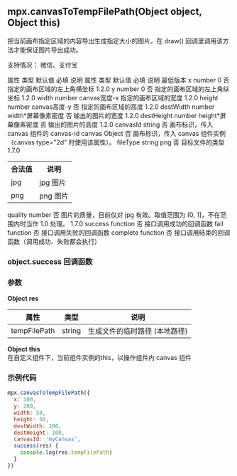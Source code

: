 ## mpx.canvasToTempFilePath(Object object, Object this)

把当前画布指定区域的内容导出生成指定大小的图片。在 draw() 回调里调用该方法才能保证图片导出成功。

支持情况： 微信、支付宝
  <thead>
    <tr>
      <th>属性</th>
      <th>类型</th>
      <th>默认值</th>
      <th>必填</th>
      <th>说明</th>
    </tr>
  </thead>
  <tbody>
  <tr>
    <th>属性</th>
    <th>类型</th>
    <th>默认值</th>
    <th>必填</th>
    <th>说明</th>
    <th>最低版本</th>
  </tr>
  <tr>
    <td>x</td>
    <td>number</td>
    <td>0</td>
    <td>否</td>
    <td>指定的画布区域的左上角横坐标</td>
    <td>1.2.0</td>
  </tr>
  <tr>
    <td>y</td>
    <td>number</td>
    <td>0</td>
    <td>否</td>
    <td>指定的画布区域的左上角纵坐标</td>
    <td>1.2.0</td>
  </tr>
  <tr>
    <td>width</td>
    <td>number</td>
    <td>canvas宽度-x</td>
  </tbody>
</table>
    <td>指定的画布区域的宽度</td>
    <td>1.2.0</td>
  </tr>
  <tr>
    <td>height</td>
    <td>number</td>
    <td>canvas高度-y</td>
    <td>否</td>
    <td>指定的画布区域的高度</td>
    <td>1.2.0</td>
  </tr>
  <tr>
    <td>destWidth</td>
    <td>number</td>
    <td>width*屏幕像素密度</td>
    <td>否</td>
    <td>输出的图片的宽度</td>
    <td>1.2.0</td>
  </tr>
  <tr>
    <td>destHeight</td>
    <td>number</td>
    <td>height*屏幕像素密度</td>
    <td>否</td>
    <td>输出的图片的高度</td>
    <td>1.2.0</td>
  </tr>
  <tr>
    <td>canvasId</td>
    <td>string</td>
    <td></td>
    <td>否</td>
    <td>画布标识，传入 canvas 组件的 canvas-id</td>
    <td></td>
  </tr>
  <tr>
    <td>canvas</td>
    <td>Object</td>
    <td></td>
    <td>否</td>
    <td>画布标识，传入 canvas 组件实例 （canvas type="2d" 时使用该属性）。</td>
    <td></td>
  </tr>
  <tr>
    <td>fileType</td>
    <td>string</td>
    <td>png</td>
    <td>否</td>
    <td>目标文件的类型</td>
    <td>1.7.0</td>
  </tr>
  <tr>
    <td colspan="6">
      <table style="width:100%">
        <tr>
          <th>合法值</th>
          <th>说明</th>
        </tr>
        <tr>
          <td>jpg</td>
          <td>jpg 图片</td>
        </tr>
        <tr>
          <td>png</td>
          <td>png 图片</td>
        </tr>
      </table>
    </td>
  </tr>
  <tr>
    <td>quality</td>
    <td>number</td>
    <td></td>
    <td>否</td>
    <td>图片的质量，目前仅对 jpg 有效。取值范围为 (0, 1]，不在范围内时当作 1.0 处理。</td>
    <td>1.7.0</td>
  </tr>
  <tr>
    <td>success</td>
    <td>function</td>
    <td></td>
    <td>否</td>
    <td>接口调用成功的回调函数</td>
    <td></td>
  </tr>
  <tr>
    <td>fail</td>
    <td>function</td>
    <td></td>
    <td>否</td>
    <td>接口调用失败的回调函数</td>
    <td></td>
  </tr>
  <tr>
    <td>complete</td>
    <td>function</td>
    <td></td>
    <td>否</td>
    <td>接口调用结束的回调函数（调用成功、失败都会执行）</td>
    <td></td>
  </tr>
</table>

### object.success 回调函数
### 参数
**Object res**

| 属性         | 类型   | 说明                       |
| ------------ | ------ | -------------------------- |
| tempFilePath | string | 生成文件的临时路径 (本地路径) |


**Object this**\
在自定义组件下，当前组件实例的this，以操作组件内 canvas 组件


### 示例代码

```js
mpx.canvasToTempFilePath({
  x: 100,
  y: 200,
  width: 50,
  height: 50,
  destWidth: 100,
  destHeight: 100,
  canvasId: 'myCanvas',
  success(res) {
    console.log(res.tempFilePath)
  }
})
```
